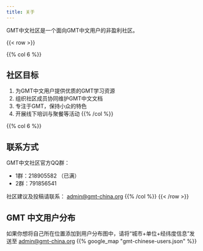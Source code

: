 ```yaml
---
title: 关于
---
```


GMT中文社区是一个面向GMT中文用户的非盈利社区。

{{< row >}}

{{% col 6 %}}
## 社区目标

1. 为GMT中文用户提供优质的GMT学习资源
2. 组织社区成员协同维护GMT中文文档
3. 专注于GMT，保持小众的特色
4. 开展线下培训与聚餐等活动
{{% /col %}}

{{% col 6 %}}
## 联系方式

GMT中文社区官方QQ群：

 - 1群：218905582 （已满）
 - 2群：791856541

社区建议及投稿请联系： [admin@gmt-china.org](mailto:admin@gmt-china.org)
{{% /col %}}
{{< /row >}}

## GMT 中文用户分布

如果你想将自己所在位置添加到用户分布图中，请将“城市+单位+经纬度信息”发送至 [admin@gmt-china.org](mailto:admin@gmt-china.org)
{{% google_map "gmt-chinese-users.json" %}}
